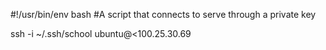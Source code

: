#!/usr/bin/env bash
#A script that connects to serve through a private key

ssh -i ~/.ssh/school ubuntu@<100.25.30.69
